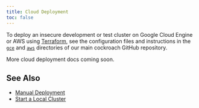 ```yaml
---
title: Cloud Deployment
toc: false
---
```


To deploy an insecure development or test cluster on Google Cloud Engine or AWS using [Terraform](https://www.terraform.io/), see the configuration files and instructions in the [`gce`](https://github.com/cockroachdb/cockroach/blob/master/cloud/gce) and [`aws`](https://github.com/cockroachdb/cockroach/blob/master/cloud/aws) directories of our main cockroach GitHub repository. 

More cloud deployment docs coming soon.

## See Also

- [Manual Deployment](manual-deployment.html)
- [Start a Local Cluster](start-a-local-cluster.html)
